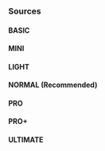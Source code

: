 ### Sources

#### BASIC

#### MINI

#### LIGHT

#### NORMAL (Recommended)

#### PRO

#### PRO+

#### ULTIMATE
